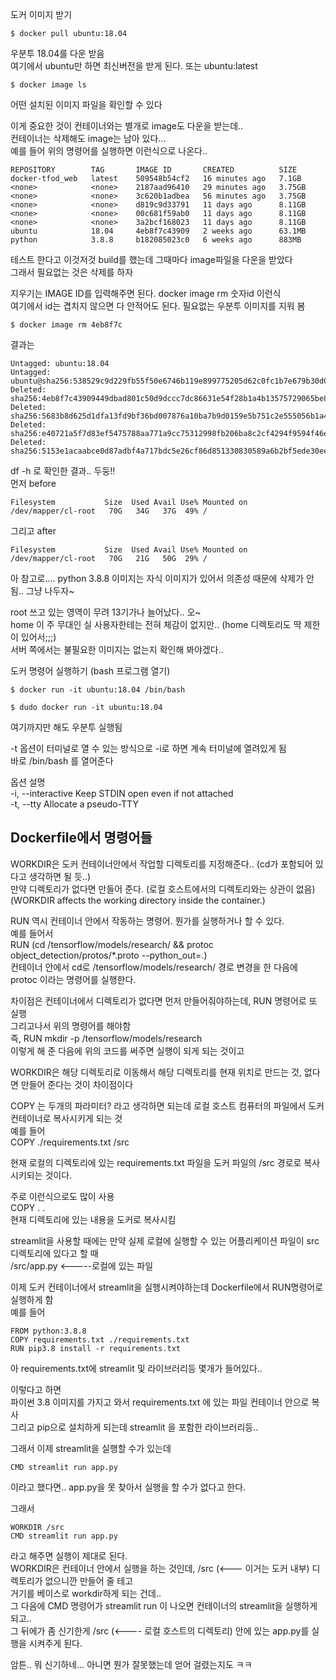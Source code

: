도커 이미지 받기
```
$ docker pull ubuntu:18.04
```
우분투 18.04를 다운 받음  
여기에서 ubuntu만 하면 최신버전을 받게 된다. 또는 ubuntu:latest

```
$ docker image ls
```
어떤 설치된 이미지 파일을 확인할 수 있다

이게 중요한 것이 컨테이너와는 별개로 image도 다운을 받는데..  
컨테이너는 삭제해도 image는 남아 있다...   
예를 들어 위의 명령어를 실행하면 이런식으로 나온다..  

```
REPOSITORY        TAG       IMAGE ID       CREATED          SIZE
docker-tfod_web   latest    509548b54cf2   16 minutes ago   7.1GB
<none>            <none>    2187aad96410   29 minutes ago   3.75GB
<none>            <none>    3c620b1adbea   56 minutes ago   3.75GB
<none>            <none>    d819c9d33791   11 days ago      8.11GB
<none>            <none>    00c681f59ab0   11 days ago      8.11GB
<none>            <none>    3a2bcf168023   11 days ago      8.11GB
ubuntu            18.04     4eb8f7c43909   2 weeks ago      63.1MB
python            3.8.8     b182085023c0   6 weeks ago      883MB
```
테스트 한다고 이것저것 build를 했는데 그때마다 image파일을 다운을 받았다   
그래서 필요없는 것은 삭제를 하자

지우기는 IMAGE ID를 입력해주면 된다. docker image rm 숫자id 이런식   
여기에서 id는 겹치지 않으면 다 안적어도 된다. 필요없는 우분투 이미지를 지워 봄
```
$ docker image rm 4eb8f7c
```
결과는
```
Untagged: ubuntu:18.04
Untagged: ubuntu@sha256:538529c9d229fb55f50e6746b119e899775205d62c0fc1b7e679b30d02ecb6e8
Deleted: sha256:4eb8f7c43909449dbad801c50d9dccc7dc86631e54f28b1a4b13575729065be8
Deleted: sha256:5683b8d625d1dfa13fd9bf36bd007876a10ba7b9d0159e5b751c2e555056b1a4
Deleted: sha256:e40721a5f7d83ef5475788aa771a9cc75312998fb206ba8c2cf4294f9594f46e
Deleted: sha256:5153e1acaabce0d87adbf4a717bdc5e26cf86d851330830589a6b2bf5ede30ee
```

df -h 로 확인한 결과.. 두둥!!   
먼저 before 
```
Filesystem           Size  Used Avail Use% Mounted on
/dev/mapper/cl-root   70G   34G   37G  49% /
```

그리고 after
```
Filesystem           Size  Used Avail Use% Mounted on
/dev/mapper/cl-root   70G   21G   50G  29% /
```

아 참고로.... python 3.8.8 이미지는 자식 이미지가 있어서 의존성 때문에 삭제가 안됨.. 그냥 나두자~

root 쓰고 있는 영역이 무려 13기가나 늘어났다.. 오~      
home 이 주 무대인 실 사용자한테는 전혀 체감이 없지만.. (home 디렉토리도 딱 제한이 있어서;;;)   
서버 쪽에서는 불필요한 이미지는 없는지 확인해 봐야겠다..

도커 명령어 실행하기 (bash 프로그램 열기)

```
$ docker run -it ubuntu:18.04 /bin/bash
```

```
$ dudo docker run -it ubuntu:18.04
```
여기까지만 해도 우분투 실행됨

-t 옵션이 터미널로 열 수 있는 방식으로 -i로 하면 계속 터미널에 열려있게 됨    
바로 /bin/bash 를 열어준다 

옵션 설명  
-i, --interactive   Keep STDIN open even if not attached   
-t, --tty           Allocate a pseudo-TTY     



## Dockerfile에서 명령어들

WORKDIR은 도커 컨테이너안에서 작업할 디렉토리를 지정해준다.. (cd가 포함되어 있다고 생각하면 될 듯..)   
만약 디렉토리가 없다면 만들어 준다. (로컬 호스트에서의 디렉토리와는 상관이 없음)   
(WORKDIR affects the working directory inside the container.)   

RUN 역시 컨테이너 안에서 작동하는 명령어. 뭔가를 실행하거나 할 수 있다.    
예를 들어서    
RUN (cd /tensorflow/models/research/ && protoc object_detection/protos/*.proto --python_out=.)   
컨테이너 안에서 cd로 /tensorflow/models/research/ 경로 변경을 한 다음에    
protoc 이라는 명령어를 실행한다.

차이점은 컨테이너에서 디렉토리가 없다면 먼저 만들어줘야하는데, RUN 명령어로 또 실행   
그리고나서 위의 명령어를 해야함   
즉, RUN mkdir -p /tensorflow/models/research   
이렇게 해 준 다음에 위의 코드를 써주면 실행이 되게 되는 것이고   

WORKDIR은 해당 디렉토리로 이동해서 해당 디렉토리를 현재 위치로 만드는 것, 없다면 만들어 준다는 것이 차이점이다


COPY 는 두개의 파라미터? 라고 생각하면 되는데 로컬 호스트 컴퓨터의 파일에서 도커 컨테이너로 복사시키게 되는 것   
예를 들어   
COPY ./requirements.txt /src

현재 로컬의 디렉토리에 있는 requirements.txt 파일을 도커 파일의 /src 경로로 복사시키되는 것이다.   

주로 이런식으로도 많이 사용   
COPY . .   
현재 디렉토리에 있는 내용을 도커로 복사시킴   


streamlit을 사용할 때에는 만약 실제 로컬에 실행할 수 있는 어플리케이션 파일이 src 디렉토리에 있다고 할 때    
/src/app.py <-----로컬에 있는 파일   

이제 도커 컨테이너에서 streamlit을 실행시켜야하는데 Dockerfile에서 RUN명령어로 실행하게 함   
예를 들어
```
FROM python:3.8.8
COPY requirements.txt ./requirements.txt 
RUN pip3.8 install -r requirements.txt
```
아 requirements.txt에 streamlit 및 라이브러리등 몇개가 들어있다.. 

이렇다고 하면    
파이썬 3.8 이미지를 가지고 와서 requirements.txt 에 있는 파일 컨테이너 안으로 복사   
그리고 pip으로 설치하게 되는데 streamlit 을 포함한 라이브러리등..   

그래서 이제 streamlit을 실행할 수가 있는데
```
CMD streamlit run app.py
```
이라고 했다면.. app.py을 못 찾아서 실행을 할 수가 없다고 한다.

그래서 
```
WORKDIR /src
CMD streamlit run app.py
```

라고 해주면 실행이 제대로 된다.   
WORKDIR은 컨테이너 안에서 실행을 하는 것인데, /src (<--- 이거는 도커 내부) 디렉토리가 없으니깐 만들어 줄 테고   
거기를 베이스로 workdir하게 되는 건데..    
그 다음에 CMD 명령어가 streamlit run  이 나오면 컨테이너의 streamlit을 실행하게 되고..    
그 뒤에가 좀 신기한게 /src (<---- 로컬 호스트의 디렉토리) 안에 있는 app.py를 실행을 시켜주게 된다.   

암튼.. 뭐 신기하네... 아니면 뭔가 잘못했는데 얻어 걸렸는지도 ㅋㅋ
